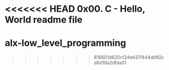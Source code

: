 <<<<<<< HEAD
0x00. C - Hello, World readme file
=======
# alx-low_level_programming
>>>>>>> 816601d620cf24eb37f444dd92cd6d19a2dfda01
